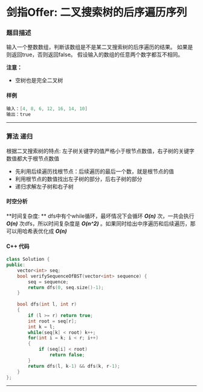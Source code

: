 # 剑指Offer:  二叉搜索树的后序遍历序列 

### 题目描述

输入一个整数数组，判断该数组是不是某二叉搜索树的后序遍历的结果。
如果是则返回true，否则返回false。
假设输入的数组的任意两个数字都互不相同。 

**注意：**

- 空树也是完全二叉树

#### 样例

```cpp
输入：[4, 8, 6, 12, 16, 14, 10]
输出：true
```

----------

### 算法 递归

根据二叉搜索树的特点: 左子树关键字的值严格小于根节点数值，右子树的关键字数值都大于根节点数值

- 先利用后续遍历找根节点：后续遍历的最后一个数，就是根节点的值
- 利用根节点的数值找出左子树的部分，后右子树的部分
- 递归求解左子树和右子树

#### 时空分析

**时间复杂度: ** dfs中有个while循环，最坏情况下会循环 ***O(n)*** 次，一共会执行 ***O(n)*** 次dfs，所以时间复杂度是 ***O(n^2)*** 。如果同时给出中序遍历和后续遍历，那可以用哈希表优化成 ***O(n)***

#### C++ 代码

```cpp
class Solution {
public:
    vector<int> seq;
    bool verifySequenceOfBST(vector<int> sequence) {
        seq = sequence;
        return dfs(0, seq.size()-1);
    }
    
    bool dfs(int l, int r)
    {
        if (l >= r) return true;
        int root = seq[r];
        int k = l;
        while(seq[k] < root) k++;
        for(int i = k; i < r; i++)
        {
            if (seq[i] < root)
                return false;
        }
        return dfs(l, k-1) && dfs(k, r-1);
    } 
};
```

----